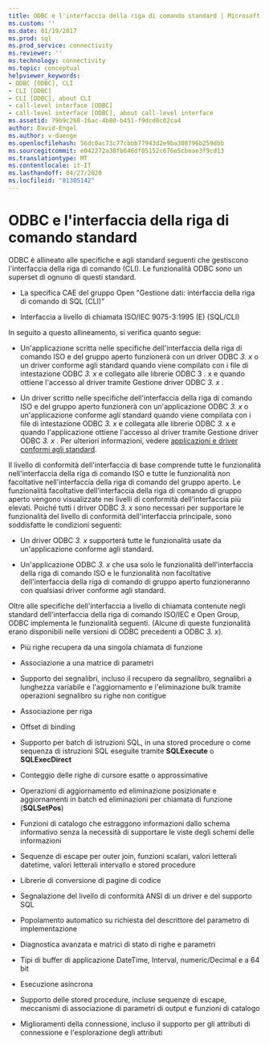 ```yaml
---
title: ODBC e l'interfaccia della riga di comando standard | Microsoft Docs
ms.custom: ''
ms.date: 01/19/2017
ms.prod: sql
ms.prod_service: connectivity
ms.reviewer: ''
ms.technology: connectivity
ms.topic: conceptual
helpviewer_keywords:
- ODBC [ODBC], CLI
- CLI [ODBC]
- CLI [ODBC], about CLI
- call-level interface [ODBC]
- call-level interface [ODBC], about call-level interface
ms.assetid: 79b9c268-16ac-4b80-b451-f9dcd8c02ca4
author: David-Engel
ms.author: v-daenge
ms.openlocfilehash: 56dc0ac73c77cbbb77943d2e9ba308796b259dbb
ms.sourcegitcommit: e042272a38fb646df05152c676e5cbeae3f9cd13
ms.translationtype: MT
ms.contentlocale: it-IT
ms.lasthandoff: 04/27/2020
ms.locfileid: "81305142"
---
```

# <a name="odbc-and-the-standard-cli"></a>ODBC e l'interfaccia della riga di comando standard
ODBC è allineato alle specifiche e agli standard seguenti che gestiscono l'interfaccia della riga di comando (CLI). Le funzionalità ODBC sono un superset di ognuno di questi standard.  
  
-   La specifica CAE del gruppo Open "Gestione dati: interfaccia della riga di comando di SQL (CLI)"  
  
-   Interfaccia a livello di chiamata ISO/IEC 9075-3:1995 (E) (SQL/CLI)  
  
 In seguito a questo allineamento, si verifica quanto segue:  
  
-   Un'applicazione scritta nelle specifiche dell'interfaccia della riga di comando ISO e del gruppo aperto funzionerà con un driver ODBC *3. x* o un driver conforme agli standard quando viene compilato con i file di intestazione ODBC *3. x* e collegato alle librerie ODBC 3 *.* x e quando ottiene l'accesso al driver tramite Gestione driver ODBC *3. x* .  
  
-   Un driver scritto nelle specifiche dell'interfaccia della riga di comando ISO e del gruppo aperto funzionerà con un'applicazione ODBC *3. x* o un'applicazione conforme agli standard quando viene compilata con i file di intestazione ODBC *3. x* e collegata alle librerie ODBC *3.* x e quando l'applicazione ottiene l'accesso al driver tramite Gestione driver ODBC *3. x* . Per ulteriori informazioni, vedere [applicazioni e driver conformi agli standard](../../odbc/reference/develop-app/standards-compliant-applications-and-drivers.md).  
  
 Il livello di conformità dell'interfaccia di base comprende tutte le funzionalità nell'interfaccia della riga di comando ISO e tutte le funzionalità non facoltative nell'interfaccia della riga di comando del gruppo aperto. Le funzionalità facoltative dell'interfaccia della riga di comando di gruppo aperto vengono visualizzate nei livelli di conformità dell'interfaccia più elevati. Poiché tutti i driver ODBC *3. x* sono necessari per supportare le funzionalità del livello di conformità dell'interfaccia principale, sono soddisfatte le condizioni seguenti:  
  
-   Un driver ODBC *3. x* supporterà tutte le funzionalità usate da un'applicazione conforme agli standard.  
  
-   Un'applicazione ODBC *3. x* che usa solo le funzionalità dell'interfaccia della riga di comando ISO e le funzionalità non facoltative dell'interfaccia della riga di comando di gruppo aperto funzioneranno con qualsiasi driver conforme agli standard.  
  
 Oltre alle specifiche dell'interfaccia a livello di chiamata contenute negli standard dell'interfaccia della riga di comando ISO/IEC e Open Group, ODBC implementa le funzionalità seguenti. (Alcune di queste funzionalità erano disponibili nelle versioni di ODBC precedenti a ODBC *3. x*).  
  
-   Più righe recupera da una singola chiamata di funzione  
  
-   Associazione a una matrice di parametri  
  
-   Supporto dei segnalibri, incluso il recupero da segnalibro, segnalibri a lunghezza variabile e l'aggiornamento e l'eliminazione bulk tramite operazioni segnalibro su righe non contigue  
  
-   Associazione per riga  
  
-   Offset di binding  
  
-   Supporto per batch di istruzioni SQL, in una stored procedure o come sequenza di istruzioni SQL eseguite tramite **SQLExecute** o **SQLExecDirect**  
  
-   Conteggio delle righe di cursore esatte o approssimative  
  
-   Operazioni di aggiornamento ed eliminazione posizionate e aggiornamenti in batch ed eliminazioni per chiamata di funzione (**SQLSetPos**)  
  
-   Funzioni di catalogo che estraggono informazioni dallo schema informativo senza la necessità di supportare le viste degli schemi delle informazioni  
  
-   Sequenze di escape per outer join, funzioni scalari, valori letterali datetime, valori letterali intervallo e stored procedure  
  
-   Librerie di conversione di pagine di codice  
  
-   Segnalazione del livello di conformità ANSI di un driver e del supporto SQL  
  
-   Popolamento automatico su richiesta del descrittore del parametro di implementazione  
  
-   Diagnostica avanzata e matrici di stato di righe e parametri  
  
-   Tipi di buffer di applicazione DateTime, Interval, numeric/Decimal e a 64 bit  
  
-   Esecuzione asincrona  
  
-   Supporto delle stored procedure, incluse sequenze di escape, meccanismi di associazione di parametri di output e funzioni di catalogo  
  
-   Miglioramenti della connessione, incluso il supporto per gli attributi di connessione e l'esplorazione degli attributi
